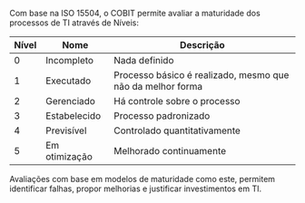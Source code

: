 Com base na ISO 15504, o COBIT permite avaliar a maturidade dos processos de TI através de Níveis:

| Nível | Nome          | Descrição                                                  |
| ----- | ------------- | ---------------------------------------------------------- |
| 0     | Incompleto    | Nada definido                                              |
| 1     | Executado     | Processo básico é realizado, mesmo que não da melhor forma |
| 2     | Gerenciado    | Há controle sobre o processo                               |
| 3     | Estabelecido  | Processo padronizado                                       |
| 4     | Previsível    | Controlado quantitativamente                               |
| 5     | Em otimização | Melhorado continuamente                                    |
Avaliações com base em modelos de maturidade como este, permitem identificar falhas, propor melhorias e justificar investimentos em TI.